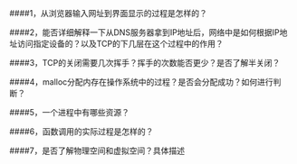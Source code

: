 

####1，从浏览器输入网址到界面显示的过程是怎样的？


####2，能否详细解释一下从DNS服务器拿到IP地址后，网络中是如何根据IP地址访问指定设备的？以及TCP的下几层在这个过程中的作用？


####3，TCP的关闭需要几次挥手？挥手的次数能否更少？是否了解半关闭？

####4，malloc分配内存在操作系统中的过程？是否会分配成功？如何进行判断？


####5，一个进程中有哪些资源？

####6，函数调用的实际过程是怎样的？


####7，是否了解物理空间和虚拟空间？具体描述